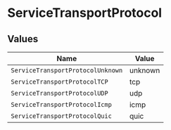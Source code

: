 # ServiceTransportProtocol


## Values

| Name                              | Value                             |
| --------------------------------- | --------------------------------- |
| `ServiceTransportProtocolUnknown` | unknown                           |
| `ServiceTransportProtocolTCP`     | tcp                               |
| `ServiceTransportProtocolUDP`     | udp                               |
| `ServiceTransportProtocolIcmp`    | icmp                              |
| `ServiceTransportProtocolQuic`    | quic                              |